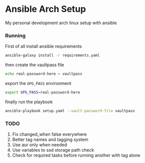# Ansible Arch Setup

My personal development arch linux setup with ansible


### Running

First of all install ansible requirements

```sh
ansible-galaxy install -r requirements.yaml
```

then create the vaultpass file

```sh
echo real-password-here > vaultpass
```

export the `GPG_PASS` environment

```sh
export GPG_PASS=real-password-here
```

finally run the playbook

```sh
ansible-playbook setup.yaml --vault-password-file vaultpass
```

### TODO 

1. Fix changed_when false everywhere
1. Better tag names and tagging system
1. Use aur only when needed
1. Use variables to ssd storage path check
1. Check for required tasks before running another with tag alone
